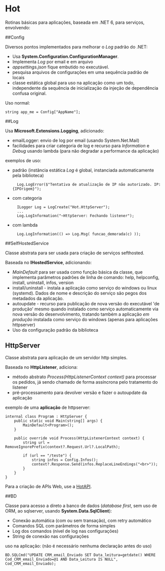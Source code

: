 # Hot

Rotinas básicas para aplicações, baseada em .NET 6, para serviços, envolvendo:


##Config

Diversos pontos implementados para melhorar o *Log* padrão do .NET:

- Usa **System.Configuration.ConfigurationManager**.
- Implementa _Log_ por email e em arquivo
- *appsettings.json* fique embutido no executável. 
- pesquisa arquivos de configurações em uma sequência padrão de locais
- classe estática global para uso na aplicação como um todo, independente da sequência de inicialização da injeção de dependência confusa original. 

Uso normal:

    string app_me = Config["AppName"];


##Log

Usa **Microsoft.Extensions.Logging**, adicionado:

- emailLogger: envio de log por email (usando System.Net.Mail)
- facilidades para criar categoria de log e recurso para *Information* e *Debug* usando lambda (para não degradar a performance da aplicação)

exemplos de uso:

- padrão (instância estática *Log* é global, instanciada automaticamente pela biblioteca)

        Log.LogError($"Tentativa de atualização de IP não autorizado. IP: {IPOrigem}");


- com categoria

        ILogger Log = LogCreate("Hot.HttpServer");
		...
        Log.LogInformation("~HttpServer: Fechando listener");

- com lambda

        Log.LogInformation(() => Log.Msg( funcao_demorada(c) ));


##SelfHostedService

Classe abstrata para ser usada para criação de serviços sefthosted.

Baseada no **IHostedService**, adicionando:

- *MainDefault* para ser usada como função básica da classe, que implementa parâmetros padrões de linha de comando: help, helpconfig, install, uninstall, infos, version
- install/uninstall   - instala a aplicação como serviço do windows ou linux (systemd). Dados de nome e descrição do serviço são pegos dos metadados da aplicação.
- autoupdate  - recurso para publicação de nova versão do executável 'de produção' mesmo quando instalado como serviço automaticamente via nova versão do desenvolvimento, tratando também a aplicação *em produção* instalada como serviço do windows (apenas para aplicações httpserver)
- Uso da configuração padrão da biblioteca


## HttpServer

Classe abstrata para aplicação de um servidor http simples.

Baseada no **HttpListener**, adiciona:

- método abstrato *Process(HttpListenerContext context)* para processar os pedidos, já sendo chamado de forma assíncrona pelo tratamento do listener
- pré-processamento para devolver versão e fazer o autoupdate da aplicação

exemplo de uma **aplicação** de httpserver:

    internal class Program : HttpServer {
        public static void Main(string[] args) {
            MainDefault<Program>();
        }

        public override void Process(HttpListenerContext context) {
            string url = RemoveIgnorePrefix(context?.Request.Url?.LocalPath);

            if (url == "/teste") {
                string infos = Config.Infos();
                context?.Response.Send(infos.ReplaceLineEndings("<br>"));
            }
        }
    }

Para a criação de APIs Web, use a <a href="https://github.com/mrebello/HotAPI">HotAPI</a>.


##BD

Classe para acesso a direto a banco de dados (*database first*, sem uso de ORM, ao sqlserver, usando **System.Data.SqlClient**):

- Conexão automática (com ou sem transação), com retry automático
- Comandos SQL com parâmetros de forma simples
- Log dos comandos (nível de log nas configurações)
- String de conexão nas configurações

uso na aplicação: (não é necessário nenhuma declaração antes do uso)

    BD.SQLCmd("UPDATE CRM_email_Enviado SET Data_leitura=getdate() WHERE Cod_CRM_email_Enviado=@1 AND Data_Leitura IS NULL", Cod_CRM_email_Enviado);

